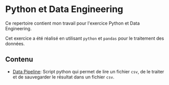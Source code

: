 # Python et Data Engineering

Ce repertoire contient mon travail pour l'exercice Python et Data Engineering.

Cet exercice a été réalisé en utilisant `python` et `pandas` pour le traitement des données.

## Contenu

- [Data Pipeline](./data_pipeline.py): Script python qui permet de lire un fichier `csv`, de le traiter et de sauvegarder le résultat dans un fichier `csv`.
